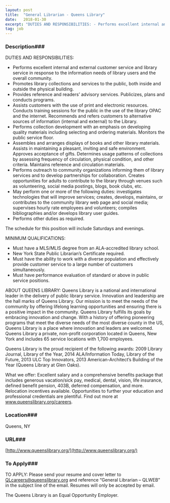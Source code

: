 ```yaml
---
layout: post
title:  "General Librarian - Queens Library"
date:   2018-01-30
excerpt: "DUTIES AND RESPONSIBILITIES: - Performs excellent internal and external customer service and library service in response to the information needs of library users and the overall community. - Promotes library collections and services to the public, both inside and outside the physical building. - Provides reference and readers’ advisory services...."
tag: job
---
```


### Description###

DUTIES AND RESPONSIBILITIES:
- Performs excellent internal and external customer service and library service 
   in response to the information needs of library users and the overall 
   community. 
- Promotes library collections and services to the public, both inside and 
   outside the physical building. 
- Provides reference and readers’ advisory services. Publicizes, plans and 
   conducts programs.  
- Assists customers with the use of print and electronic resources.  Conducts 
   training sessions for the public in the use of the library OPAC and the internet. 
   Recommends and refers customers to alternative sources of information 
   (internal and external) to the Library. 
- Performs collection development with an emphasis on developing quality 
   materials including selecting and ordering materials. Monitors the public 
   service floor. 
- Assembles and arranges displays of books and other library materials.  
   Assists in maintaining a pleasant, inviting and safe environment. Approves 
   acceptance of gifts.  Determines usage patterns of collections by assessing 
   frequency of circulation, physical condition, and other criteria. Maintains 
   reference and circulation materials. 
- Performs outreach to community organizations informing them of library 
   services and to develop partnerships for collaboration. Creates opportunities 
   for adults to contribute to the library through venues such as volunteering, 
   social media postings, blogs, book clubs, etc. 
- May perform one or more of the following duties: investigates technologies 
   that will improve services; creates, develops, maintains, or contributes to the 
   community library web page and social media; supervises hourly rate 
   employees and volunteers; compiles bibliographies and/or develops library 
   user guides.  
-  Performs other duties as required.

The schedule for this position will include Saturdays and evenings.

MINIMUM QUALIFICATIONS:
- Must have a MLS/MLIS degree from an ALA-accredited library school.
- New York State Public Librarian’s Certificate required.
- Must have the ability to work with a diverse population and effectively provide 
   customer service to a large number of customers simultaneously. 
- Must have performance evaluation of standard or above in public service 
   positions. 

ABOUT QUEENS LIBRARY:
Queens Library is a national and international leader in the delivery of public library service. Innovation and leadership are the hall marks of Queens Library. Our mission is to meet the needs of the community by offering lifelong learning opportunities and ensuring there is a positive impact in the community. Queens Library fulfills its goals by embracing innovation and change. With a history of offering pioneering programs that meet the diverse needs of the most diverse county in the US, Queens Library is a place where innovation and leaders are welcomed.   Queens Library a private, non-profit corporation located in Queens, New York and includes 65 service locations with 1,700 employees. 

Queens Library is the proud recipient of the following awards: 2009 Library Journal, Library of the Year, 2014 ALA/Information Today, Library of the Future, 2013 ULC Top Innovators, 2013 American-Architect’s Building of the Year (Queens Library at Glen Oaks).

What we offer: Excellent salary and a comprehensive benefits package that includes generous vacation/sick pay, medical, dental, vision, life insurance, defined benefit pension, 403B, deferred compensation, and more. Relocation incentives available. Opportunities to further your education and professional credentials are plentiful.  Find out more at www.queenslibrary.org/careers.











### Location###

Queens, NY


### URL###

[http://www.queenslibrary.org/](http://www.queenslibrary.org/)

### To Apply###

TO APPLY:  Please send your resume and cover letter to QLcareers@queenslibrary.org and reference “General Librarian – QLWEB” in the subject line of the email. Resumes will only be accepted by email.  
 
The Queens Library is an Equal Opportunity Employer.





